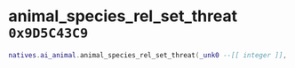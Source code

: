 # animal_species_rel_set_threat `0x9D5C43C9`

```lua
natives.ai_animal.animal_species_rel_set_threat(_unk0 --[[ integer ]], _unk1 --[[ integer ]], _unk2 --[[ integer ]])
```